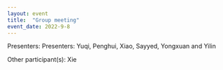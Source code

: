 ```yaml
---
layout: event
title:  "Group meeting"
event_date: 2022-9-8
---
```


Presenters: Presenters: Yuqi, Penghui, Xiao, Sayyed, Yongxuan and Yilin

Other participant(s): Xie